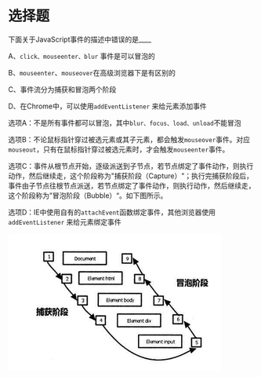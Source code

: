# 选择题

下面关于JavaScript事件的描述中错误的是____

A、`click、mouseenter、blur` 事件是可以冒泡的

B、`mouseenter`、`mouseover`在高级浏览器下是有区别的

C、事件流分为捕获和冒泡两个阶段

D、在Chrome中，可以使用`addEventListener` 来给元素添加事件

选项A：不是所有事件都可以冒泡，其中`blur、focus、load、unload`不能冒泡

选项B：不论鼠标指针穿过被选元素或其子元素，都会触发`mouseover`事件。对应`mouseout`，只有在鼠标指针穿过被选元素时，才会触发`mouseenter`事件。

选项C：事件从根节点开始，逐级派送到子节点，若节点绑定了事件动作，则执行动作，然后继续走，这个阶段称为"捕获阶段（Capture）"；执行完捕获阶段后，事件由子节点往根节点派送，若节点绑定了事件动作，则执行动作，然后继续走，这个阶段称为”冒泡阶段（Bubble）“。如下图所示。

选项D：IE中使用自有的`attachEvent`函数绑定事件，其他浏览器使用`addEventListener` 来给元素绑定事件

![1550053118778](./images/捕获与冒泡.png)

